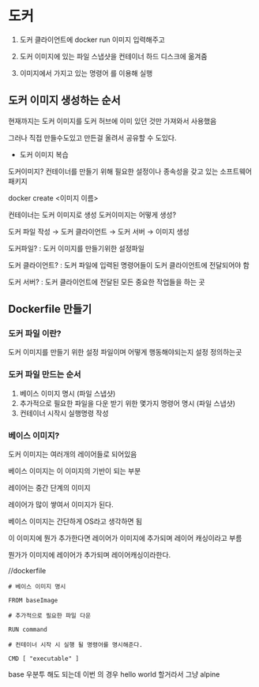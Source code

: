 # 도커

1. 도커 클라이언트에 docker run 이미지 입력해주고

1. 도커 이미지에 있는 파일 스냅샷을 컨테이너 하드 디스크에 옮겨줌

1. 이미지에서 가지고 있는 명령어 를 이용해 실행

## 도커 이미지 생성하는 순서

현재까지는 도커 이미지를 도커 허브에 이미 있던 것만 가져와서 사용했음

그러나 직접 만들수도있고 만든걸 올려서 공유할 수 도있다.

- 도커 이미지 복습

도커이미지? 컨테이너를 만들기 위해 필요한 설정이나 종속성을 갖고 있는 소프트웨어 패키지

docker create <이미지 이름>

컨테이너는 도커 이미지로 생성 도커이미지는 어떻게 생성?

도커 파일 작성 → 도커 클라이언트 → 도커 서버 → 이미지 생성

도커파일? : 도커 이미지를 만들기위한 설정파일

도커 클라이언트? : 도커 파일에 입력된 명령어들이 도커 클라이언트에 전달되어야 함

도커 서버? : 도커 클라이언트에 전달된 모든 중요한 작업들을 하는 곳

## Dockerfile 만들기

### 도커 파일 이란?

도커 이미지를 만들기 위한 설정 파일이며 어떻게 행동해야되는지 설정 정의하는곳

### 도커 파일 만드는 순서

1. 베이스 이미지 명시 (파일 스냅샷)
2. 추가적으로 필요한 파일을 다운 받기 위한 몇가지 명령어 명시 (파일 스냅샷)
3. 컨테이너 시작시 실행명령 작성

### 베이스 이미지?

도커 이미지는 여러개의 레이어들로 되어있음

베이스 이미지는 이 이미지의 기반이 되는 부분

레이어는 중간 단계의 이미지

레이어가 많이 쌓여서 이미지가 된다.

베이스 이미지는 간단하게 OS라고 생각하면 됨

이 이미지에 뭔가 추가한다면 레이어가 이미지에 추가되며 레이어 캐싱이라고 부름

뭔가가 이미지에 레이어가 추가되며 레이어캐싱이라한다.

//dockerfile

```docker
# 베이스 이미지 명시

FROM baseImage

# 추가적으로 필요한 파일 다운

RUN command

# 컨테이너 시작 시 실행 될 명령어를 명시해준다.

CMD [ "executable" ]
```

base 우분투 해도 되는데 이번 의 경우 hello world 할거라서 그냥 alpine
